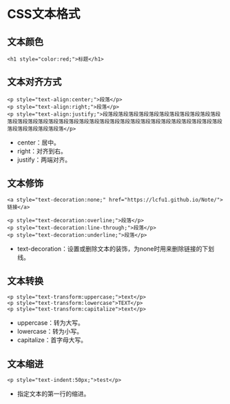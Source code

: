 # CSS文本格式

## 文本颜色

```
<h1 style="color:red;">标题</h1>
```

## 文本对齐方式

```
<p style="text-align:center;">段落</p>
<p style="text-align:right;">段落</p>
<p style="text-align:justify;">段落段落段落段落段落段落段落段落段落段落段落段落段落段落段落段落段落段落段落段落段落段落段落段落段落段落段落段落段落段落段落段落段落段落段落段落段落段落</p>
```

- center：居中。
- right：对齐到右。
- justify：两端对齐。

## 文本修饰

```
<a style="text-decoration:none;" href="https://lcfu1.github.io/Note/">链接</a>

<p style="text-decoration:overline;">段落</p>
<p style="text-decoration:line-through;">段落</p>
<p style="text-decoration:underline;">段落</p>
```

- text-decoration：设置或删除文本的装饰，为none时用来删除链接的下划线。

## 文本转换

```
<p style="text-transform:uppercase;">text</p>
<p style="text-transform:lowercase">TEXT</p>
<p style="text-transform:capitalize">text</p>
```

- uppercase：转为大写。
- lowercase：转为小写。
- capitalize：首字母大写。

## 文本缩进

```
<p style="text-indent:50px;">test</p>
```

- 指定文本的第一行的缩进。 